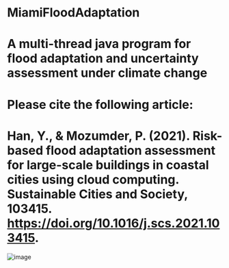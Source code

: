# MiamiFloodAdaptation
# A multi-thread java program for flood adaptation and uncertainty assessment under climate change

# Please cite the following article:

# Han, Y., & Mozumder, P. (2021). Risk-based flood adaptation assessment for large-scale buildings in coastal cities using cloud computing. Sustainable Cities and Society, 103415. https://doi.org/10.1016/j.scs.2021.103415.

![image](yuh2017/MiamiFloodAdaptation/Updated_Results/Framework.jpg)


